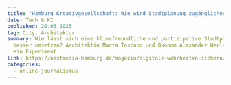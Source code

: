 ```yaml
---
title: "Hamburg Kreativgesellschaft: Wie wird Stadtplanung zugänglicher?"
date: Tech & KI
published: 20.03.2025
tag: City, Architektur
summary: Wie lässt sich eine klimafreundliche und partizipative Stadtplanung
  besser umsetzen? Architektin Marta Toscano und Ökonom Alexander Werle wagen
  ein Experiment.
link: https://nextmedia-hamburg.de/magazin/digitale-wahrheiten-sichern/
categories:
  - online-journalismus
---
```

